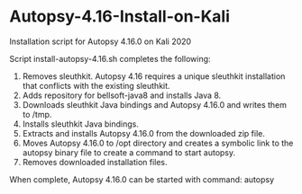 # Autopsy-4.16-Install-on-Kali
Installation script for Autopsy 4.16.0 on Kali 2020

Script install-autopsy-4.16.sh completes the following:
  1. Removes sleuthkit. Autopsy 4.16 requires a unique sleuthkit installation that conflicts with the existing sleuthkit.
  2. Adds repository for bellsoft-java8 and installs Java 8.
  3. Downloads sleuthkit Java bindings and Autopsy 4.16.0 and writes them to /tmp.
  4. Installs sleuthkit Java bindings.
  5. Extracts and installs Autopsy 4.16.0 from the downloaded zip file.
  6. Moves Autopsy 4.16.0 to /opt directory and creates a symbolic link to the autopsy binary file to create a command to start autopsy.
  7. Removes downloaded installation files.
  
When complete, Autopsy 4.16.0 can be started with command: autopsy

